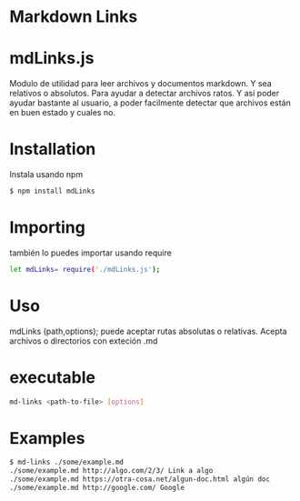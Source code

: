 # Markdown Links


# **mdLinks.js**
Modulo de utilidad para leer archivos y documentos markdown. Y sea relativos o absolutos.
Para ayudar a detectar archivos ratos. Y así poder ayudar bastante al usuario, a poder facilmente detectar que archivos están en buen estado y cuales no.


# **Installation**
Instala usando npm
 ```sh
$ npm install mdLinks
```

# **Importing**
también lo puedes importar usando require 
```sh
let mdLinks= require('./mdLinks.js');
```

# **Uso** 
mdLinks (path,options); puede aceptar rutas absolutas o relativas.
Acepta archivos o directorios con exteción .md

# **executable**
```sh
md-links <path-to-file> [options]
```

# **Examples**
```sh
$ md-links ./some/example.md
./some/example.md http://algo.com/2/3/ Link a algo
./some/example.md https://otra-cosa.net/algun-doc.html algún doc
./some/example.md http://google.com/ Google
```
